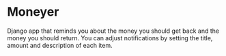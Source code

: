 # Moneyer
Django app that reminds you about the money you should get back and the money you should return. You can adjust notifications by setting the title, amount and description of each item.
